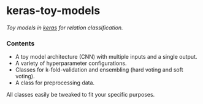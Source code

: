# keras-toy-models

*Toy models in [keras](https://keras.io/) for relation classification.*

### Contents

- A toy model architecture (CNN) with multiple inputs and a single output.
- A variety of hyperparameter configurations.
- Classes for k-fold-validation and ensembling (hard voting and soft voting).
- A class for preprocessing data.

All classes easily be tweaked to fit your specific purposes.